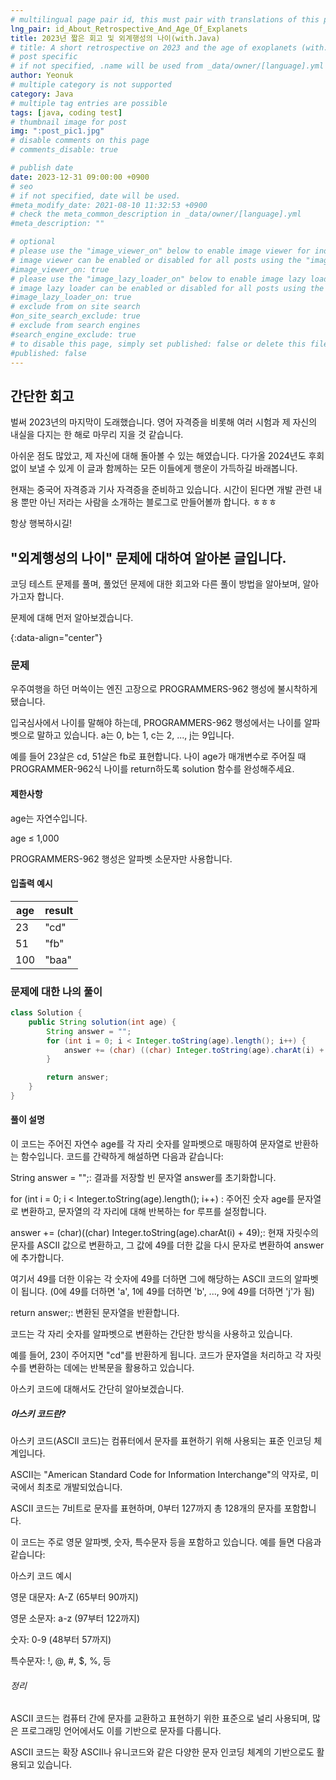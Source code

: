 ```yaml
---
# multilingual page pair id, this must pair with translations of this page. (This name must be unique)
lng_pair: id_About_Retrospective_And_Age_Of_Explanets
title: 2023년 짧은 회고 및 외계행성의 나이(with.Java)
# title: A short retrospective on 2023 and the age of exoplanets (with.Java)
# post specific
# if not specified, .name will be used from _data/owner/[language].yml
author: Yeonuk
# multiple category is not supported
category: Java
# multiple tag entries are possible
tags: [java, coding test]
# thumbnail image for post
img: ":post_pic1.jpg"
# disable comments on this page
# comments_disable: true

# publish date
date: 2023-12-31 09:00:00 +0900
# seo
# if not specified, date will be used.
#meta_modify_date: 2021-08-10 11:32:53 +0900
# check the meta_common_description in _data/owner/[language].yml
#meta_description: ""

# optional
# please use the "image_viewer_on" below to enable image viewer for individual pages or posts (_posts/ or [language]/_posts folders).
# image viewer can be enabled or disabled for all posts using the "image_viewer_posts: true" setting in _data/conf/main.yml.
#image_viewer_on: true
# please use the "image_lazy_loader_on" below to enable image lazy loader for individual pages or posts (_posts/ or [language]/_posts folders).
# image lazy loader can be enabled or disabled for all posts using the "image_lazy_loader_posts: true" setting in _data/conf/main.yml.
#image_lazy_loader_on: true
# exclude from on site search
#on_site_search_exclude: true
# exclude from search engines
#search_engine_exclude: true
# to disable this page, simply set published: false or delete this file
#published: false
---
```


<!-- outline-start -->

## 간단한 회고

벌써 2023년의 마지막이 도래했습니다. 영어 자격증을 비롯해 여러 시험과 제 자신의 내실을 다지는 한 해로 마무리 지을 것 같습니다.

아쉬운 점도 많았고, 제 자신에 대해 돌아볼 수 있는 해였습니다. 다가올 2024년도 후회없이 보낼 수 있게 이 글과 함께하는 모든 이들에게 행운이 가득하길 바래봅니다.

현재는 중국어 자격증과 기사 자격증을 준비하고 있습니다. 시간이 된다면 개발 관련 내용 뿐만 아닌 저라는 사람을 소개하는 블로그로 만들어볼까 합니다. ㅎㅎㅎ

항상 행복하시길!

## "외계행성의 나이" 문제에 대하여 알아본 글입니다.

코딩 테스트 문제를 풀며, 풀었던 문제에 대한 회고와 다른 풀이 방법을 알아보며, 알아가고자 합니다.

문제에 대해 먼저 알아보겠습니다.

{:data-align="center"}

<!-- outline-end -->

### 문제

우주여행을 하던 머쓱이는 엔진 고장으로 PROGRAMMERS-962 행성에 불시착하게 됐습니다.

입국심사에서 나이를 말해야 하는데, PROGRAMMERS-962 행성에서는 나이를 알파벳으로 말하고 있습니다. a는 0, b는 1, c는 2, ..., j는 9입니다.

예를 들어 23살은 cd, 51살은 fb로 표현합니다. 나이 age가 매개변수로 주어질 때 PROGRAMMER-962식 나이를 return하도록 solution 함수를 완성해주세요.

#### 제한사항

age는 자연수입니다.

age ≤ 1,000

PROGRAMMERS-962 행성은 알파벳 소문자만 사용합니다.

#### 입출력 예시

| age | result |
| --- | ------ |
| 23  | "cd"   |
| 51  | "fb"   |
| 100 | "baa"  |

### 문제에 대한 나의 풀이

```java
class Solution {
    public String solution(int age) {
        String answer = "";
        for (int i = 0; i < Integer.toString(age).length(); i++) {
            answer += (char) ((char) Integer.toString(age).charAt(i) + 49);
        }

        return answer;
    }
}
```

#### 풀이 설명

이 코드는 주어진 자연수 age를 각 자리 숫자를 알파벳으로 매핑하여 문자열로 반환하는 함수입니다. 코드를 간략하게 해설하면 다음과 같습니다:

String answer = "";: 결과를 저장할 빈 문자열 answer를 초기화합니다.

for (int i = 0; i < Integer.toString(age).length(); i++) : 주어진 숫자 age를 문자열로 변환하고, 문자열의 각 자리에 대해 반복하는 for 루프를 설정합니다.

answer += (char)((char) Integer.toString(age).charAt(i) + 49);: 현재 자릿수의 문자를 ASCII 값으로 변환하고, 그 값에 49를 더한 값을 다시 문자로 변환하여 answer에 추가합니다.

여기서 49를 더한 이유는 각 숫자에 49를 더하면 그에 해당하는 ASCII 코드의 알파벳이 됩니다. (0에 49를 더하면 'a', 1에 49를 더하면 'b', ..., 9에 49를 더하면 'j'가 됨)

return answer;: 변환된 문자열을 반환합니다.

코드는 각 자리 숫자를 알파벳으로 변환하는 간단한 방식을 사용하고 있습니다.

예를 들어, 23이 주어지면 "cd"를 반환하게 됩니다. 코드가 문자열을 처리하고 각 자릿수를 변환하는 데에는 반복문을 활용하고 있습니다.

아스키 코드에 대해서도 간단히 알아보겠습니다.

##### 아스키 코드란?

아스키 코드(ASCII 코드)는 컴퓨터에서 문자를 표현하기 위해 사용되는 표준 인코딩 체계입니다.

ASCII는 "American Standard Code for Information Interchange"의 약자로, 미국에서 최초로 개발되었습니다.

ASCII 코드는 7비트로 문자를 표현하며, 0부터 127까지 총 128개의 문자를 포함합니다.

이 코드는 주로 영문 알파벳, 숫자, 특수문자 등을 포함하고 있습니다. 예를 들면 다음과 같습니다:

아스키 코드 예시

영문 대문자: A-Z (65부터 90까지)

영문 소문자: a-z (97부터 122까지)

숫자: 0-9 (48부터 57까지)

특수문자: !, @, #, $, %, 등

###### 정리

ASCII 코드는 컴퓨터 간에 문자를 교환하고 표현하기 위한 표준으로 널리 사용되며, 많은 프로그래밍 언어에서도 이를 기반으로 문자를 다룹니다.

ASCII 코드는 확장 ASCII나 유니코드와 같은 다양한 문자 인코딩 체계의 기반으로도 활용되고 있습니다.
